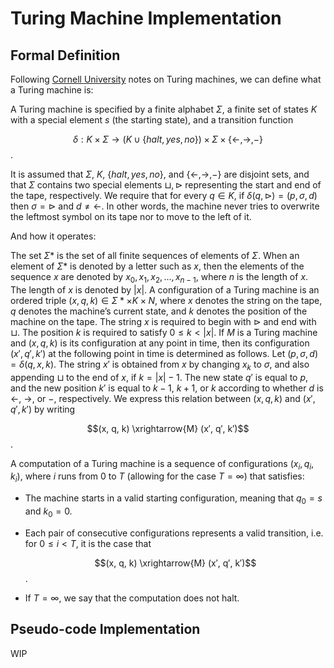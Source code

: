 # Turing Machine Implementation

## Formal Definition

Following
[Cornell University](https://www.cs.cornell.edu/courses/cs4820/2018sp/handouts/turingm.pdf)
notes on Turing machines, we can define what a Turing machine is:

A Turing machine is specified by a finite alphabet $\Sigma$, a finite set of states
$K$ with a special element $s$ (the starting state), and a transition function

$$\delta : K \times \Sigma \rightarrow (K \cup \{halt, yes, no\}) \times \Sigma \times \{\leftarrow, \rightarrow, −\}$$.

It is assumed that $\Sigma$, $K$, $\{halt,yes,no\}$, and $\{\leftarrow, \rightarrow, −\}$ are disjoint sets,
and that $\Sigma$ contains two special elements $\sqcup, \vartriangleright$
representing the start and end of the tape, respectively. We require that for every
$q \in K$, if $\delta(q, \vartriangleright) = (p, \sigma, d)$ then $\sigma = \vartriangleright$
and $d \neq \leftarrow$. In other words, the machine never tries to overwrite the
leftmost symbol on its tape nor to move to the left of it.

And how it operates:

The set $\Sigma \ast$ is the set of all finite sequences of elements of $\Sigma$. When
an element of $\Sigma \ast$ is denoted by a letter such as $x$, then the elements of the
sequence $x$ are denoted by $x_0, x_1, x_2, . . . , x_{n−1}$, where $n$ is the length of $x$.
The length of $x$ is denoted by $|x|$. A configuration of a Turing machine is an ordered
triple $(x, q, k) \in \Sigma \ast \times K \times N$, where $x$ denotes the string on the
tape, $q$ denotes the machine’s current state, and $k$ denotes the position of the
machine on the tape. The string $x$ is required to begin with $\vartriangleright$ and end with
$\sqcup$. The position $k$ is required to satisfy $0 ≤ k < |x|$.
If $M$ is a Turing machine and $(x, q, k)$ is its configuration at any point in time, then
its configuration $(x′, q′, k′)$ at the following point in time is determined as follows. Let
$(p, \sigma, d) = \delta(q, x, k)$. The string $x′$ is obtained from $x$ by changing $x_k$
to $\sigma$, and also appending $\sqcup$ to the end of $x$, if $k = |x| − 1$. The new
state $q′$ is equal to $p$, and the new position $k′$ is equal to $k − 1$, $k + 1$, or $k$
according to whether $d$ is $\leftarrow$, $\rightarrow$, or $−$, respectively. We express
this relation between $(x, q, k)$ and $(x′, q′, k′)$ by writing

$$(x, q, k) \xrightarrow{M} (x′, q′, k′)$$.

A computation of a Turing machine is a sequence of configurations $(x_i, q_i, k_i)$,
where $i$ runs from $0$ to $T$ (allowing for the case $T = \infty$) that satisfies:

- The machine starts in a valid starting configuration, meaning that $q_0 = s$ and $k_0 = 0$.
- Each pair of consecutive configurations represents a valid transition, i.e. for $0 ≤ i < T$,
  it is the case that

  $$(x, q, k) \xrightarrow{M} (x′, q′, k′)$$.

- If $T = \infty$, we say that the computation does not halt.

## Pseudo-code Implementation

WIP
